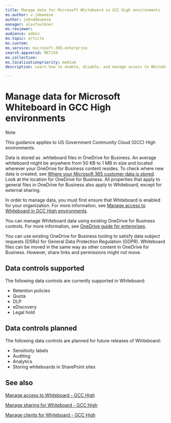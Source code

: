 ```yaml
---
title: Manage data for Microsoft Whiteboard in GCC High environments
ms.author: v-jdeweese
author: johnddeweese
manager: alexfaulkner
ms.reviewer: 
audience: admin
ms.topic: article
ms.custom: 
ms.service: microsoft-365-enterprise
search.appverid: MET150
ms.collection: 
ms.localizationpriority: medium
description: Learn how to enable, disable, and manage access to Whiteboard.

---
```


# Manage data for Microsoft Whiteboard in GCC High environments

>[!NOTE]
> This guidance applies to US Government Community Cloud (GCC) High environments.

Data is stored as .whiteboard files in OneDrive for Business. An average whiteboard might be anywhere from 50 KB to 1 MB in size and located wherever your OneDrive for Business content resides. To check where new data is created, see [Where your Microsoft 365 customer data is stored](/microsoft-365/enterprise/o365-data-locations). Look at the location for OneDrive for Business. All properties that apply to general files in OneDrive for Business also apply to Whiteboard, except for external sharing.

In order to manage data, you must first ensure that Whiteboard is enabled for your organization. For more information, see [Manage access to Whiteboard in GCC High environments](manage-whiteboard-access-gcc-high.md).

You can manage Whiteboard data using existing OneDrive for Business controls. For more information, see [OneDrive guide for enterprises](/onedrive/plan-onedrive-enterprise).

You can use existing OneDrive for Business tooling to satisfy data subject requests (DSRs) for General Data Protection Regulation (GDPR). Whiteboard files can be moved in the same way as other content in OneDrive for Business. However, share links and permissions might not move.

## Data controls supported

The following data controls are currently supported in Whiteboard:

- Retention policies
- Quota
- DLP
- eDiscovery
- Legal hold

## Data controls planned

The following data controls are planned for future releases of Whiteboard:

- Sensitivity labels
- Auditing
- Analytics
- Storing whiteboards in SharePoint sites

## See also

[Manage access to Whiteboard - GCC High](manage-whiteboard-access-gcc-high.md)

[Manage sharing for Whiteboard - GCC High](manage-sharing-gcc-high.md)

[Manage clients for Whiteboard - GCC High](manage-clients-gcc-high.md)
